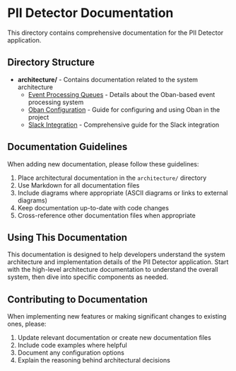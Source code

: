 # PII Detector Documentation

This directory contains comprehensive documentation for the PII Detector application.

## Directory Structure

- **architecture/** - Contains documentation related to the system architecture
  - [Event Processing Queues](architecture/event_processing_queues.md) - Details about the Oban-based event processing system
  - [Oban Configuration](architecture/oban_configuration.md) - Guide for configuring and using Oban in the project
  - [Slack Integration](architecture/slack_integration.md) - Comprehensive guide for the Slack integration
  
## Documentation Guidelines

When adding new documentation, please follow these guidelines:

1. Place architectural documentation in the `architecture/` directory
2. Use Markdown for all documentation files
3. Include diagrams where appropriate (ASCII diagrams or links to external diagrams)
4. Keep documentation up-to-date with code changes
5. Cross-reference other documentation files when appropriate

## Using This Documentation

This documentation is designed to help developers understand the system architecture and implementation details of the PII Detector application. Start with the high-level architecture documentation to understand the overall system, then dive into specific components as needed.

## Contributing to Documentation

When implementing new features or making significant changes to existing ones, please:

1. Update relevant documentation or create new documentation files
2. Include code examples where helpful
3. Document any configuration options
4. Explain the reasoning behind architectural decisions 